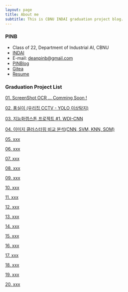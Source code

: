 ```yaml
---
layout: page
title: About me
subtitle: This is CBNU INDAI graduation project blog.
---
```


### PINB 

- Class of 22, Department of Industrial AI, CBNU
- [INDAI](https://indai.cbnu.ac.kr/iai)
- E-mail: deanpinb@gmail.com
- [PINBlog](https://pinblog.codes)
- [Gitea](https://gitea.pinblog.codes/explore/repos)
- [Resume](https://resume.pinblog.codes)


### Graduation Project List

  [01. ScreenShot OCR ... Comming Soon !]()
  
  [02. 풍실이 (우리집 CCTV - YOLO 이상탐지)]() 
  
  [03. 지능화캡스톤 프로젝트 #1. WDI-CNN](https://momopanda123.github.io/2023-04-27-wdi_cnn/)
  
  [04. 이미지 클러스터링 비교 분석(CNN, SVM, KNN, SOM)]()
  
  [05. xxx]()
  
  [06. xxx]()
  
  [07. xxx]()
  
  [08. xxx]()
  
  [09. xxx]()
  
  [10. xxx]()
  
  [11. xxx]()
  
  [12. xxx]()
  
  [13. xxx]()
  
  [14. xxx]()
  
  [15. xxx]()
  
  [16. xxx]()
  
  [17. xxx]()
  
  [18. xxx]()
  
  [19. xxx]()
  
  [20. xxx]()
